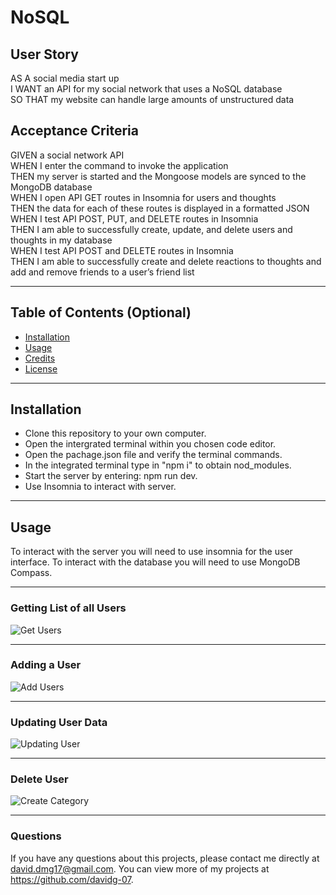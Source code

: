# NoSQL

## User Story

AS A social media start up  
I WANT an API for my social network that uses a NoSQL database  
SO THAT my website can handle large amounts of unstructured data


## Acceptance Criteria

GIVEN a social network API  
WHEN I enter the command to invoke the application  
THEN my server is started and the Mongoose models are synced to the MongoDB database  
WHEN I open API GET routes in Insomnia for users and thoughts  
THEN the data for each of these routes is displayed in a formatted JSON  
WHEN I test API POST, PUT, and DELETE routes in Insomnia  
THEN I am able to successfully create, update, and delete users and thoughts in my database  
WHEN I test API POST and DELETE routes in Insomnia  
THEN I am able to successfully create and delete reactions to thoughts and add and remove friends to a user’s friend list  

---
## Table of Contents (Optional)

- [Installation](#installation)
- [Usage](#usage)
- [Credits](#credits)
- [License](#license)  
  
---

## Installation

- Clone this repository to your own computer.
- Open the intergrated terminal within you chosen code editor.
- Open the pachage.json file and verify the terminal commands.
- In the integrated terminal type in "npm i" to obtain nod_modules.
- Start the server by entering: npm run dev.
- Use Insomnia to interact with server. 
  
---

## Usage  

To interact with the server you will need to use insomnia for the user interface.
To interact with the database you will need to use MongoDB Compass.  

---
### Getting List of all Users 

![Get Users]()  

---
### Adding a User

![Add Users]()  

---

### Updating User Data 

![Updating User]() 

---
### Delete User

![Create Category]()  

---

### Questions
If you have any questions about this projects, please contact me directly at david.dmg17@gmail.com. You can view more of my projects at https://github.com/davidg-07.
